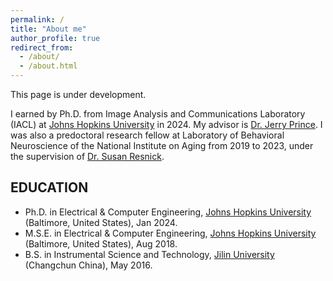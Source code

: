 ```yaml
---
permalink: /
title: "About me"
author_profile: true
redirect_from: 
  - /about/
  - /about.html
---
```


This page is under development. 

I earned by Ph.D. from Image Analysis and Communications Laboratory (IACL) at [Johns Hopkins University](jhu.edu) in 2024. My advisor is [Dr. Jerry Prince](https://engineering.jhu.edu/faculty/jerry-prince/). I was also a predoctoral research fellow at Laboratory of Behavioral Neuroscience of the National Institute on Aging from 2019 to 2023, under the supervision of [Dr. Susan Resnick](https://irp.nih.gov/pi/susan-resnick).

## EDUCATION
- Ph.D. in Electrical & Computer Engineering, [Johns Hopkins University](jhu.edu) (Baltimore, United States), Jan 2024.
- M.S.E. in Electrical & Computer Engineering, [Johns Hopkins University](jhu.edu) (Baltimore, United States), Aug 2018.
- B.S. in Instrumental Science and Technology, [Jilin University](jlu.edu.cn) (Changchun China), May 2016.
